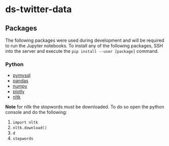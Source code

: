 # ds-twitter-data

## Packages

The following packages were used during development and will be required to run the Jupyter notebooks.  To install any of the following packages, SSH into the server and execute the `pip install --user [package]` command.

### Python
- [pymysql](https://github.com/PyMySQL/PyMySQL)
- [pandas](http://pandas.pydata.org/)
- [numpy](http://www.numpy.org/)
- [plotly](https://plot.ly/python/)
- [nltk](http://www.nltk.org/data.html)

**Note** for nltk the stopwords must be downloaded.  To do so open the python console and do the following:
1. `import nltk`
2. `nltk.download()`
3. `d`
4. `stopwords`

